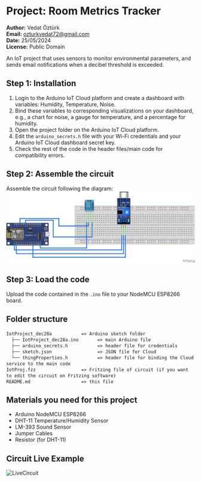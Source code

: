 # Project: Room Metrics Tracker

**Author:** Vedat Öztürk  
**Email:** ozturkvedat72@gmail.com  
**Date:** 25/05/2024  
**License:** Public Domain  

An IoT project that uses sensors to monitor environmental parameters, and sends email notifications when a decibel threshold is exceeded.

## Step 1: Installation

1. Login to the Arduino IoT Cloud platform and create a dashboard with variables: Humidity, Temperature, Noise.
2. Bind these variables to corresponding visualizations on your dashboard, e.g., a chart for noise, a gauge for temperature, and a percentage for humidity.
3. Open the project folder on the Arduino IoT Cloud platform.
4. Edit the `arduino_secrets.h` file with your Wi-Fi credentials and your Arduino IoT Cloud dashboard secret key.
5. Check the rest of the code in the header files/main code for compatibility errors.

## Step 2: Assemble the circuit

Assemble the circuit following the diagram:
![Circuit](./assets/IotProj_circuit.png)

## Step 3: Load the code

Upload the code contained in the `.ino` file to your NodeMCU ESP8266 board.

## Folder structure

```
IotProject_dec28a           => Arduino sketch folder
  ├── IotProject_dec28a.ino       => main Arduino file
  ├── arduino_secrets.h           => header file for credentials
  ├── sketch.json                 => JSON file for Cloud
  └── thingProperties.h           => header file for binding the Cloud service to the main code
IotProj.fzz                 => Fritzing file of circuit (if you want to edit the circuit on Fritzing software)
README.md                   => this file 
```

## Materials you need for this project

- Arduino NodeMCU ESP8266
- DHT-11 Temperature/Humidity Sensor
- LM-393 Sound Sensor
- Jumper Cables
- Resistor (for DHT-11)

## Circuit Live Example
![LiveCircuit](./assets/sensors.jpg)
